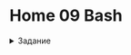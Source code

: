 # Home 09 Bash

<details>
  <summary>Задание</summary>

```
Написать скрипт для CRON, который раз в час будет формировать письмо и отправлять на заданную почту.

Необходимая информация в письме:

Список IP адресов (с наибольшим кол-вом запросов) с указанием кол-ва запросов c момента последнего запуска скрипта;
Список запрашиваемых URL (с наибольшим кол-вом запросов) с указанием кол-ва запросов c момента последнего запуска скрипта;
Ошибки веб-сервера/приложения c момента последнего запуска;
Список всех кодов HTTP ответа с указанием их кол-ва с момента последнего запуска скрипта.
Скрипт должен предотвращать одновременный запуск нескольких копий, до его завершения.

В письме должен быть прописан обрабатываемый временной диапазон.
```




<details>
  <summary>объяснение скрипта</summary>

для использоввания скрипта в проме следует заменить переменные с указаниями путей логов  т.п. на параметры типа $1 и т.п.    
Данный скрипт является демонстрацией    

задаем путь запуска скрипта  

```path_scr=$(dirname "$0")```    

проверяем установлени ли flock, если нет - ставим

```
if ! command -v flock
then
    apt-get install -y util-linux
fi
```

конструкция для ограничения копий запущенных скриптов  
с помощью flock создаем файл блокировки, если он существует, скрипт не запустится  
в случае выхода или остановки скрипта вешает трап, чтобы файл блокировки удалился   

```
trap "rm -rf $path_scr/.myscript.exclusivelock" QUIT INT TERM EXIT
(
  flock -x -w 10 200
  if [ "$?" != "0" ]; then echo Cannot lock!; exit 1; fi
  echo $$>>$path_scr/.myscript.exclusivelock 

  ...
) 200>$path_scr/.myscript.exclusivelock  

```

читаем access.log и загоняем его в переменную   

```
log_file="$path_scr/access1.log"
    file=$(<$log_file)
```

проверяем, существует ли файл с указанием на последнюю прочитанную строку (берем дату из строки) при предыдущем запуске - требуется для того, чтобы отсечь ранее обработанные данные.  
Если файл существует, загоняем в переменную дату из него и отсекаем в переменной с логом все, что выше строки с полученной датой

```
    if [ -f "$path_scr/last_str" ]
    then
        last_time=$(<$path_scr/last_str)
        file=$(echo "$file" | grep -A $(echo "$file" | wc -l) "$last_time" | sed 1d)
    fi

```

count_ips - Список IP адресов (с наибольшим кол-вом запросов) с указанием кол-ва запросов c момента последнего запуска скрипта;  
count_requests - Список запрашиваемых URL (с наибольшим кол-вом запросов) с указанием кол-ва запросов c момента последнего запуска скрипта;  
count_status - Список всех кодов HTTP ответа с указанием их кол-ва с момента последнего запуска скрипта.  
errors - Ошибки веб-сервера/приложения c момента последнего запуска;  

first_str - время в первой строке скрипта  
pre_last_str - предварительное время в последней строке скрипта (может быть пустым, в случае, когда изменений с последнего прогона не было)  

if [[ -z $pre_last_str ]] - проверяем, пустая ли строка, если так, то в переменную загоняем last_time из файла, чтобы при следующем прогоне начать с требуемой строки, иначе, указываем pre_last_str  

```

        count_ips=$(echo "$file" | awk '{print $1}' | sort | uniq -c | awk '{print $2 " " $1}' | sort -rn -k 2 ) 
        count_requests=$(echo "$file" | awk -F'"' '{print $2}' | grep -v '^\\x' | awk '{print $2}'| sort | uniq -c | awk '{print $2 " " $1}' | sort -rn -k 2 )
        count_status=$(echo "$file" | awk -F'"' '{print $3}' | grep -v '^\\x' | awk '{print $1}'| sort | uniq -c | awk '{print $2 " " $1}' | sort -rn -k 2 )
        errors=$(echo "$file" | awk -F'"' '{print $3}' | grep -v '^\\x' | awk '{print $1}'| sort | uniq | awk '{ if ($1>299) print $1}')
        #last_time_str=$(echo "$file" | sed -e 's/.*\[//' -e 's/].*//' | tail -n 1 | read d; date -d "$d" +'%s')
        first_str=$(echo "$file" | sed -e 's/.*\[//' -e 's/].*//' | head -n 1 )
        pre_last_str=$(echo "$file" | sed -e 's/.*\[//' -e 's/].*//' | tail -n 1 )
        if [[ -z $pre_last_str ]]
        then
            last_time_str=$last_time
        else
            last_time_str=$pre_last_str
        fi
```

создаем сообщение для отправки с датами начала и конца работы скрипта, записываем в файл  

```
        echo "Время начала работы скрипта" > $path_scr/message
        echo "$(date '+%d/%b/%Y:%H:%M:%S +%4N')">>$path_scr/message

        echo "ip с количеством запросов" >> $path_scr/message
        echo "$count_ips">>$path_scr/message
        echo "URL с количеством запросов">>$path_scr/message
        echo "$count_requests">>$path_scr/message
        echo "найденые ошибки">>$path_scr/message
        echo "$errors">>$path_scr/message
        echo "статусы с количеством">> $path_scr/message
        echo "$count_status">>$path_scr/message

        echo "Время окончания работы скрипта" >> $path_scr/message
        echo "$(date '+%d/%b/%Y:%H:%M:%S +%4N')">>$path_scr/message
```

проверяем pre_last_str, если длина не 0, то отправляем письмо. Если была ошибка при отправке,  в last_time_str пишем first_str, для повторной попытки отправить  
и записываем в файл время последней строки лога.

```
if [[ ! -z $pre_last_str ]]
    then
        ms=$(cat $path_scr/message)
        echo "$ms" | mail -s 'log parsing' a@altemans.ru
        if [ $? -eq 0]
        then
            last_time_str=$first_str
        fi
    fi
    echo $last_time_str > $path_scr/last_str
```

выводим результат работы скрипты в конце для возможности дальнейшей обработки

```
FLOCKEXIT=$? 

exit $FLOCKEXIT  
```

  

</details>



<details>
  <summary>подготовка виртуалки</summary>

для работы добавим установку тихую postfix и mailutils
отключим у postfix использование ipv6, т.к. с яндексом их отбрасывает
и создадим задание в кроне на каждую минуту

```
bashscript.vm.provision "shell", inline: <<-SHELL
	    chmod +x /tmp/script.sh
        apt-get update
        echo "postfix postfix/mailname string test@altemans.ru" | debconf-set-selections
        echo "postfix postfix/main_mailer_type string 'Internet Site'" | debconf-set-selections
        DEBIAN_FRONTEND=noninteractive apt-get install -y postfix
        apt-get install mailutils -y
        echo "* * * * * root /tmp/script.sh" | tee -a /etc/crontab
        sed -i 's/inet_protocols = all/inet_protocols = ipv4/' /etc/postfix/main.cf
        systemctl restart postfix
        SHELL
```

</details>

результат 
  
![Screenshot](Screenshot_mail01.png)
первое письмо  
добавляем в лог доп строку с изменением времени  
  
![Screenshot](Screenshot_mail02.png)

всего пришло 2 письма, без постоянной долбежки в почту  

![Screenshot](Screenshot_mail03.png)

</details>